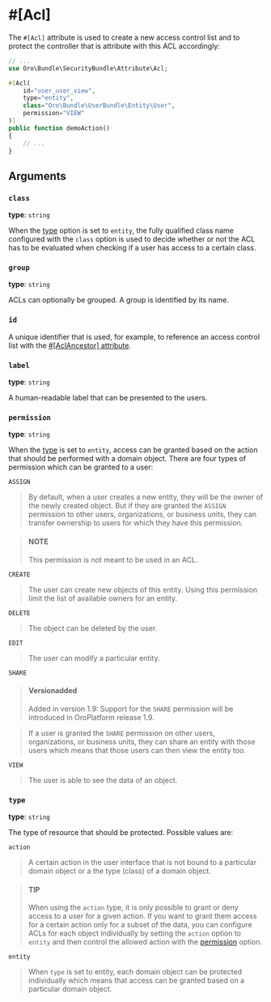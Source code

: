 <a id="acl"></a>

# #[Acl]

The `#[Acl]` attribute is used to create a new access control list and to protect the controller
that is attribute with this ACL accordingly:

```php
// ...
use Oro\Bundle\SecurityBundle\Attribute\Acl;

#[Acl(
    id="user_user_view",
    type="entity",
    class="Oro\Bundle\UserBundle\Entity\User",
    permission="VIEW"
)]
public function demoAction()
{
    // ...
}
```

## Arguments

### `class`

**type**: `string`

When the [type]() option is set to `entity`, the fully qualified class name configured with the
`class` option is used to decide whether or not the ACL has to be evaluated when checking if a
user has access to a certain class.

### `group`

**type**: `string`

ACLs can optionally be grouped. A group is identified by its name.

### `id`

A unique identifier that is used, for example, to reference an access control list with the [#[AclAncestor] attribute](acl-ancestor.md#acl-ancestor).

### `label`

**type**: `string`

A human-readable label that can be presented to the users.

### `permission`

**type**: `string`

When the [type]() is set to `entity`, access can be granted based on the action that should be
performed with a domain object. There are four types of permission which can be granted to a user:

`ASSIGN`

> By default, when a user creates a new entity, they will be the owner of the newly created
> object. But if they are granted the `ASSIGN` permission to other users, organizations, or
> business units, they can transfer ownership to users for which they have this permission.

> #### NOTE
> This permission is not meant to be used in an ACL.

`CREATE`

> The user can create new objects of this entity. Using this permission limit the list of
> available owners for an entity.

`DELETE`

> The object can be deleted by the user.

`EDIT`

> The user can modify a particular entity.

`SHARE`

> #### Versionadded
> Added in version 1.9: Support for the `SHARE` permission will be introduced in OroPlatform release 1.9.

> If a user is granted the `SHARE` permission on other users, organizations, or business units,
> they can share an entity with those users which means that those users can then view the entity
> too.

`VIEW`

> The user is able to see the data of an object.

### `type`

**type**: `string`

The type of resource that should be protected. Possible values are:

`action`

> A certain action in the user interface that is not bound to a particular domain object or a the
> type (class) of a domain object.

> #### TIP
> When using the `action` type, it is only possible to grant or deny access to a user for a
> given action. If you want to grant them access for a certain action only for a subset of
> the data, you can configure ACLs for each object individually by setting the `action`
> option to `entity` and then control the allowed action with the [permission]() option.

`entity`

> When `type` is set to entity, each domain object can be protected individually which means that
> access can be granted based on a particular domain object.
<!-- Frontend -->
